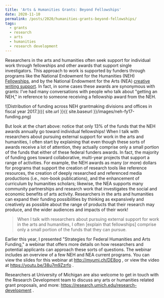 ```yaml
---
title: 'Arts & Humanities Grants: Beyond Fellowships'
date: 2020-11-10
permalink: /posts/2020/humanities-grants-beyond-fellowships/
tags:
  - grants
  - research
  - arts
  - humanities
  - research development
---
```


Researchers in the arts and humanities often seek support for individual work through fellowships and other awards that support single investigators. This approach to work is supported by funders through programs like the National Endowment for the Humanities (NEH) [Fellowships](https://www.neh.gov/grants/research/fellowships), and by the National Endowment for the Arts (NEA) [creative writing support](https://www.arts.gov/grants/creative-writing-fellowships). In fact, in some cases these awards are synonymous with grants: I’ve had many conversations with people who talk about "getting an NEH," in reference to someone receiving a fellowship award from the NEH.

![Distribution of funding across NEH grantmaking divisions and offices in fiscal year 2017.]({{ site.url }}{{ site.baseurl }}/images/neh-fy17-funding.png)

But look at the chart above: notice that only 13% of the funds that the NEH awards annually go toward individual fellowships! When I talk with researchers about pursuing external support for work in the arts and humanities, I often start by explaining that even though these sorts of awards receive a lot of attention, they actually comprise only a small portion of the funds that either of these federal funders awards. In fact, the majority of funding goes toward collaborative, multi-year projects that support a range of activities. For example, the NEH awards as many (or more) dollars for programs that support the creation of research tools like reference resources, the creation of deeply researched and referenced media productions (i.e., non-book publications), and the enhancement of curriculum by humanities scholars; likewise, the NEA supports many community partnerships and research work that investigates the social and economic benefits of arts activity. Researchers in the arts and humanities can expand their funding possibilities by thinking as expansively and creatively as possible about the range of products that their research may produce, and the wider audiences and impacts of their work!

> When I talk with researchers about pursuing external support for work in the arts and humanities, I often [explain that fellowships] comprise only a small portion of the funds that they can pursue.

Earlier this year, I presented "Strategies for Federal Humanities and Arts Funding," a webinar that offers more details on how researchers and potential applicants can approach these sorts of questions. The webinar includes an overview of a few NEH and NEA current programs. You can view the slides for this webinar at http://myumi.ch/DE8og , or view the video at https://youtu.be/38u7m9Zzrfo .

Researchers at University of Michigan are also welcome to get in touch with the Research Development team to discuss any arts or humanities related grant proposals, and more: https://research.umich.edu/research-development .
